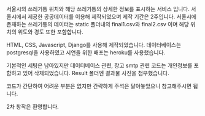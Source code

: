 서울시의 쓰레기통 위치와 해당 쓰레기통의 상세한 정보를 표시하는 서비스 입니다.
서울시에서 제공한 공공데이터를 이용해 제작되었으며 제작 기간은 2주입니다.
서울시에 존재하는 쓰레기통의 데이터는 static 폴더내의 final1.csv와 final2.csv 이며 해당 위치의 위도와 경도 또한 포함합니다.

HTML, CSS, Javascript, Django를 사용해 제작되었습니다.
데이터베이스는 postgresql을 사용하였고 시연을 위한 배포는 heroku를 사용했습니다.

기본적인 세팅은 남아있지만 데이터베이스 관련, 장고 smtp 관련 코드는 개인정보를 포함하고 있어 삭제되었습니다.
Result 폴더엔 결과물 사진을 첨부했습니다.

코드가 간단하여 어려운 부분은 없지만 간략하게 주석은 달아놓았으니 참고해주시면 됩니다.

2차 창작은 환영합니다.
